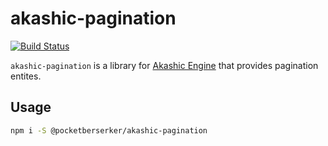 # akashic-pagination

[![Build Status](https://travis-ci.org/pocketberserker/akashic-pagination.svg?branch=master)](https://travis-ci.org/pocketberserker/akashic-pagination)

`akashic-pagination` is a library for [Akashic Engine](https://akashic-games.github.io/) that provides pagination entites.

## Usage

```bash
npm i -S @pocketberserker/akashic-pagination
```
